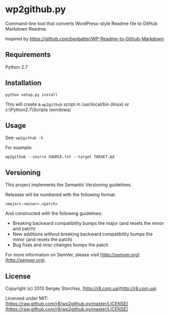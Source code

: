 wp2github.py
============

Command-line tool that converts WordPress-style Readme file to GitHub Markdown Readme.

Inspired by https://github.com/benbalter/WP-Readme-to-Github-Markdown

Requirements
------------

Python 2.7

Installation
------------

    python setup.py install

This will create a `wp2github` script in /usr/local/bin (linux) or c:\Python2.7\Scripts (windows)

Usage
-----

See: `wp2github -h`

For example:

    wp2github --source SOURCE.txt --target TARGET.md

Versioning
----------

This project implements the Semantic Versioning guidelines.

Releases will be numbered with the following format:

`<major>.<minor>.<patch>`

And constructed with the following guidelines:

* Breaking backward compatibility bumps the major (and resets the minor and patch)
* New additions without breaking backward compatibility bumps the minor (and resets the patch)
* Bug fixes and misc changes bumps the patch

For more information on SemVer, please visit [http://semver.org](http://semver.org).

License
-------

Copyright (c) 2013 Sergey Storchay, [http://r8.com.ua](http://r8.com.ua)

Licensed under MIT: [https://raw.github.com/r8/wp2github.py/master/LICENSE](https://raw.github.com/r8/wp2github.py/master/LICENSE)

